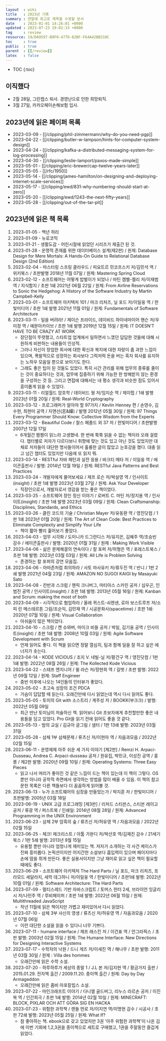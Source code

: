 ```yaml
---
layout  : wiki
title   : 2023년 기록
summary : 연말에 회고로 제목을 수정할 문서
date    : 2023-01-01 14:26:01 +0900
updated : 2023-07-23 19:02:33 +0900
tag     : review
resource: 19/DA9597-B9F0-477D-82BF-F64A42BB310C
toc     : true
public  : true
parent  : [[/review]]
latex   : false
---
```

* TOC
{:toc}

## 이직했다

- 2월 28일, 그린랩스 퇴사. 경영난으로 인한 희망퇴직.
- 3월 27일, 카카오페이손해보험 입사.

## 2023년에 읽은 페이퍼 목록

- 2023-03-09 - [[/clipping/phil-zimmermann/why-do-you-need-pgp]]
- 2023-04-22 - [[/clipping/butler-w-lampson/hints-for-computer-system-design]]
- 2023-04-24 - [[/clipping/kafka-a-distributed-messaging-system-for-log-processing]]
- 2023-04-30 - [[/clipping/leslie-lamport/paxos-made-simple]]
- 2023-05-01 - [[/clipping/eric-brewer/cap-twelve-years-later]]
- 2023-05-05 - [[/rfc/1950]]
- 2023-05-14 - [[/clipping/james-hamilton/on-designing-and-deploying-internet-scale-services]]
- 2023-05-17 - [[/clipping/ewd/831-why-numbering-should-start-at-zero]]
- 2023-05-20 - [[/clipping/ewd/1243-the-next-fifty-years]]
- 2023-05-28 - [[/clipping/out-of-the-tar-pit]]

## 2023년에 읽은 책 목록

1. 2023-01-05 - 백년 허리
2. 2023-01-09 - 뉴로코믹
3. 2023-01-21 - 생활도감 - 어린시절에 읽었던 시리즈가 재출간 된 것.
4. 2023-01-28 - 운명적 존재를 위한 데이터베이스 설계(제2판) / 원제: Database Design for Mere Mortals: A Hands-On Guide to Relational Database Design (2nd Edition)
5. 2023-02-04 - 마스터링 스프링 클라우드 / 피요트르 민코프스키 저/김민석 역 / 위키북스 / 초판발행 2018년 11월 07일 / 원제: Mastering Spring Cloud
6. 2023-02-12 - 소프트웨어는 어떻게 밥벌이가 되었나 / 마틴 캠벨-켈리 저/이재범 역 / 지식함지 / 초판 1쇄 2021년 06월 22일 / 원제: From Airline Reservations to Sonic the Hedgehog: A History of the Software Industry by Martin Campbell-Kelly
7. 2023-03-01 - 소프트웨어 아키텍처 101 / 마크 리처즈, 닐 포드 저/이일웅 역 / 한빛미디어 / 초판 1쇄 발행 2021년 11월 01일 / 원제: Fundamentals of Software Architecture
8. 2023-03-11 - 일을 버려라! / 제이슨 프라이드, 데이비드 하이네마이어 핸슨 저/우미정 역 / 예문아카이브 / 초판 1쇄 발행 2019년 12월 15일 / 원제: IT DOESN’T HAVE TO BE CRAZY AT WORK
    - 장단점이 뚜렷했고, 스타트업 업계에서 일하면서 느꼈던 답답한 것들에 대해 시원하게 비판하는 내용들이 인상적.
    - 그러나 자신이 창업한 회사에 대한 확신과 복지에 대한 자랑이 좀 과한 느낌이 있으며, 폭발적으로 성장하는 회사보다 그럭저럭 돈을 버는 흑자 회사를 유지하는 노하우 모음일 뿐으로 보이기도 한다.
    - 그래도 좋은 팁이 된 것들도 있었다. 특히 시간 관리를 위해 업무의 종류를 줄이는 것이 중요하다는 것과, 업무에 집중하기 위해 가능한 한 방해받지 않는 환경을 구성하는 것 등. 그리고 면접에 대해서는 내 평소 생각과 비슷한 점도 있어서 흥미롭게 읽을 수 있었다.
9. 2023-03-11 - 리얼월드 암호학 / 데이비드 웡 저/임지순 역 / 제이펍 / 1쇄 발행 2023년 01월 20일 / 원제: Real-World Cryptography
10. 2023-03-12 - 프로그래머가 알아야 할 97가지 / Kevlin Henney 편 / 손영수, 김수현, 최현미 공역 / 지앤선(志&嬋) / 발행 2012년 05월 30일 / 원제: 97 Things Every Programmer Should Know: Collective Wisdom from the Experts
11. 2023-03-12 - Beautiful Code / 찰스 페졸드 외 37 저 / 한빛미디어 / 초판발행 2007년 12월 17일
    - 6개월간 짬짬이 읽느라 고생했네. 한 번에 쭉쭉 읽을 수 없는 책이라 오래 걸렸다. 챕터별로 저자가 다르다보니 취향에 맞는 것도 있고 아닌 것도 있었지만 대체로 저자들이 대단한 명사들이어서 훌륭한 글이 많았고 눈호강을 했다. 대충 읽고 넘긴 챕터도 있었지만 다음에 또 읽지 뭐.
12. 2023-03-14 - RESTful 자바 패턴과 실전 응용 / 바크티 메타 저 / 이일웅 역 / 에이콘출판사 / 발행: 2014년 12월 19일 / 원제: RESTful Java Patterns and Best Practices
13. 2023-03-24 - 개발자에게 물어보세요 / 제프 로슨 저/박설영 역 / 인사이트(insight) / 초판 1쇄 발행 2023년 03월 27일 / 원제: Ask Your Developer
    - 직장인으로서, 개발자로서 영감을 받는 좋은 책이었다.
14. 2023-03-25 - 소프트웨어 장인 정신 이야기 / 로버트 C. 마틴 저/정지용 역 / 인사이트(insight) / 초판 1쇄 발행 2023년 03월 09일 / 원제: Clean Craftsmanship: Disciplines, Standards, and Ethics
15. 2023-03-26 - 클린 코드의 기술 / Christian Mayer 저/유동환 역 / 영진닷컴 / 1판 1쇄 2023년 01월 20일 / 원제: The Art of Clean Code: Best Practices to Eliminate Complexity and Simplify Your Life
    - 책이 짧아 빨리 훑어보기 좋았다.
16. 2023-04-03 - 업무 시각화 / 도미니카 드그란디스 저/유지은, 김혜주 역/조승빈 감수 / 에이콘출판사 / 발행: 2020년 01월 31일 / 원제 : Making Work Visible
17. 2023-04-06 - 삶은 문제해결의 연속이다 / 칼 포퍼 저/허형은 역 / 포레스트북스 / 초판 1쇄 발행: 2023년 03월 03일 / 원제: All Life is Problem Solving
    - 존경하는 칼 포퍼의 강연 모음집.
18. 2023-04-06 - 아마존처럼 회의하라 / 사토 마사유키 저/류두진 역 / 반니 / 1판 2쇄 발행 2021년 04월 23일 / 원제: AMAZON NO SUGOI KAIGI by Masayuki Sato
19. 2023-04-08 - 칸반과 스크럼 / 헨릭 크니버그, 마티아스 스카린 공저 / 심우곤, 인범진 공역 / 인사이트(insight) / 초판 1쇄 발행: 2013년 05월 16일 / 원제: Kanban and Scrum: making the most of both
20. 2023-04-09 - 시각적으로 협업하라 / 올레 퀴스트-쇠렌센, 로아 보스트루프 저/소피 린 메스테르톤 그림/조순익, 김민재 역 / 시공문화사(spacetime) / 초판 1쇄: 2020년 07월 10일 / 원제: Visual Collaboration
    - 아쉬움이 많은 책이었다.
21. 2023-04-10 - 스크럼 / 켄 슈와버, 마이크 비들 공저 / 박일, 김기웅 공역 / 인사이트(insight) / 초판 1쇄 발행: 2008년 10월 03일 / 원제: Agile Software Development with Scrum
    - 언제 읽어도 좋다. 이 책을 읽으면 정말 열심히, 팀과 함께 일을 잘 하고 싶은 에너지가 솟는다.
22. 2023-04-14 - KODE VICIOUS / 조지 V. 네빌-닐 저/황건구 역 / 영진닷컴 / 1판 1쇄 발행: 2022년 08월 26일 / 원제: The Kollected Kode Vicious
23. 2023-04-22 - 스태프 엔지니어 / 윌 라슨 저/장현희 역 / 길벗 / 초판 발행: 2022년 09월 12일 / 원제: Staff Engineer
    - 중반 이후에 나오는 14인들의 인터뷰가 좋았다.
24. 2023-05-02 - 초고속 성장의 조건 PDCA
    - 가슴이 답답할 때 읽는다. 오래간만에 다시 읽었는데 역시 다시 읽어도 좋다.
25. 2023-05-05 - 토미의 Git with 소스트리 / 계주성 저 / BOOKK(부크크) / 발행: 2022년 05월 09일
    - 최근 만난 토미님이 저술하신 책. 읽어보니 Git 초보자에게 추천할만한 좋은 내용들을 담고 있었다. Pro Git을 읽기 전에 읽어도 좋을 것 같다.
26. 2023-05-13 - 밤의 교실 / 김규아 글그림 / 샘터 / 1판 13쇄 발행: 2023년 03월 31일
27. 2023-05-28 - 삼체 1부 삼체문제 / 류츠신 저/이현아 역 / 자음과모음 / 2022년 02월 15일
28. 2023-06-11 - 운영체제 아주 쉬운 세 가지 이야기 [제2판] / Remzi H. Arpaci-Dusseau, Andrea C. Arpaci-dusseau 공저 / 원유집, 박민규, 이성진 공역 / 홍릉 / 제2판 발행: 2020년 09월 10일 / 원제: Operating Systems: Three Easy Pieces
    - 읽고 나서 머리가 좋아진 것 같은 느낌이 드는 책이 있는데 이 책이 그렇다. OS 뿐만 아니라 공학적 측면에서 생각하는 방법을 많이 배울 수 있음. 이 책의 참고문헌 목록은 다른 책들보다 더 꼼꼼하게 읽어볼 것.
29. 2023-06-13 - 누가 소프트웨어의 심장을 만들었는가 / 박지훈 저 / 한빛미디어 / 초판발행: 2005년 03월 18일
30. 2023-06-19 - UNIX 고급 프로그래밍 [제3판] / 리처드 스티븐스, 스티븐 레이고 공저 / 류광 역 / 퍼스트북 / 인쇄일: 2014년 08월 28일 / 원제: Advanced Programming in the UNIX Environment
31. 2023-06-23 - 삼체 2부 암흑의 숲 / 류츠신 저/허유영 역 / 자음과모음 / 2022년 02월 15일
32. 2023-06-25 - 체크! 체크리스트 / 아툴 가완디 저/박산호 역/김재진 감수 / 21세기북스 / 1판 5쇄 발행: 2013년 9월 15일
    - 유용할 뿐만 아니라 엄청나게 재미있는 책. 저자가 소개하는 각 사건 케이스가 진짜 흥미롭다. 논픽션이지만 어지간한 소설보다 흡입력이 있으며 페이지마다 손에 땀을 쥐게 만든다. 좋은 실용서이지만 그냥 재미로 읽고 싶은 책이 필요할 때에도 좋다.
33. 2023-06-29 - 소프트웨어 아키텍처 The Hard Parts / 닐 포드, 마크 리처즈, 프라모드 세달라지, 세막 데그하니 저/이일웅 역 / 한빛미디어 / 초판1쇄 발행:  2022년 10월 01일 / 원제: Software Architecture: The Hard Parts
34. 2023-07-09 - 멀티스레드 기반 자바스크립트 / 토머스 헌터 2세, 브라이언 잉글리시 저/나민주 역 / 루비페이퍼 / 초판 1쇄 발행: 2022년 06월 15일 / 원제: Multithreaded JavaScript
    - 작년 11월에 읽은 책이지만 가볍고 재미있어서 다시 읽었다.
35. 2023-07-10 - 삼체 3부 사신의 영생 / 류츠신 저/허유영 역 / 자음과모음 / 2020년 07월 06일
    - 이런 대단한 소설을 읽을 수 있다니 너무 기쁘다.
36. 2023-07-11 - humane interface / 제프 래스킨 저 / 이건표 역 / 안그라픽스 / 초판 발행: 2003년 02월 15일 / 원제: The Humane Interface: New Directions for Designing Interactive Systems
37. 2023-07-17 - 수학자의 낙원 / 드니 게즈 저/이세진 역 / 해나무 / 초판 발행: 2011년 03월 30일 / 원제 : Villa des hommes
    - 오래간만에 읽은 수학 소설.
38. 2023-07-20 - 하루하루가 세상의 종말 1 / J.L 본 저/김지현 역 / 황금가지 출판 / 2015.01.29. 전자책 출간 / 2009.11.20. 종이책 출간 / 원제: Day by Day Armageddon
    - 오래간만에 읽은 좀비 아포칼립스 소설.
39. 2023-07-22 - 마인크래프트 이야기 / 다니엘 골드버그, 리누스 라르손 공저 / 이진복 역 / 인간희극 / 초판 1쇄 발행: 2014년 02월 10일 / 원제: MINECRAFT: BLOCK, PIXLAR OCH ATT GÖRA SIG EN HACKA
40. 2023-07-23 - 위험한 과학책 / 랜들 먼로 저/이지연 역/이명현 감수 / 시공사 / 초판 72쇄 발행: 2023년 05월 25일 / 원제: What If?
    - 참 좋아하는 책. ebook으로 갖고 있었지만 3권 '아주 위험한 과학책'이 나온 김에 이번 기회에 1,2,3권을 종이책으로 세트로 구매했고, 1권을 주말동안 즐겁게 읽었다.

